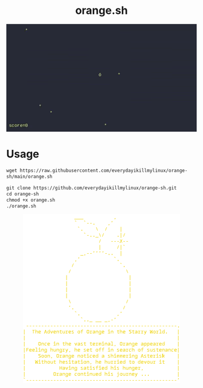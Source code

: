 <div align = center>
<h1>orange.sh</h1>
<img src="orange.gif">
</div>



# Usage

```
wget https://raw.githubusercontent.com/everydayikillmylinux/orange-sh/main/orange.sh
```

```
git clone https://github.com/everydayikillmylinux/orange-sh.git
cd orange-sh
chmod +x orange.sh
./orange.sh
```

<div align = center>
<img src="orange.png">
</div>
